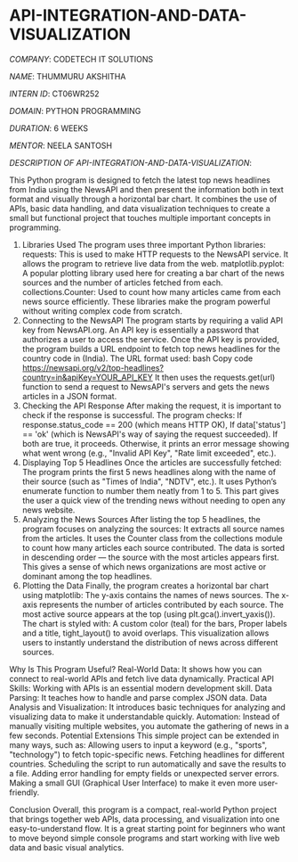 # API-INTEGRATION-AND-DATA-VISUALIZATION

*COMPANY*: CODETECH IT SOLUTIONS

*NAME*: THUMMURU AKSHITHA

*INTERN ID*: CT06WR252

*DOMAIN*: PYTHON PROGRAMMING

*DURATION*: 6 WEEKS

*MENTOR*: NEELA SANTOSH

*DESCRIPTION OF  API-INTEGRATION-AND-DATA-VISUALIZATION*:

This Python program is designed to fetch the latest top news headlines from India using the NewsAPI and then present the information both in text format and visually through a horizontal bar chart. It combines the use of APIs, basic data handling, and data visualization techniques to create a small but functional project that touches multiple important concepts in programming.
1. Libraries Used
The program uses three important Python libraries:
requests:
This is used to make HTTP requests to the NewsAPI service. It allows the program to retrieve live data from the web.
matplotlib.pyplot:
A popular plotting library used here for creating a bar chart of the news sources and the number of articles fetched from each.
collections.Counter:
Used to count how many articles came from each news source efficiently.
These libraries make the program powerful without writing complex code from scratch.
2. Connecting to the NewsAPI
The program starts by requiring a valid API key from NewsAPI.org.
An API key is essentially a password that authorizes a user to access the service.
Once the API key is provided, the program builds a URL endpoint to fetch top news headlines for the country code in (India).
The URL format used:
bash
Copy code
https://newsapi.org/v2/top-headlines?country=in&apiKey=YOUR_API_KEY
It then uses the requests.get(url) function to send a request to NewsAPI's servers and gets the news articles in a JSON format.
3. Checking the API Response
After making the request, it is important to check if the response is successful.
The program checks:
If response.status_code == 200 (which means HTTP OK),
If data['status'] == 'ok' (which is NewsAPI's way of saying the request succeeded).
If both are true, it proceeds. Otherwise, it prints an error message showing what went wrong (e.g., "Invalid API Key", "Rate limit exceeded", etc.).
4. Displaying Top 5 Headlines
Once the articles are successfully fetched:
The program prints the first 5 news headlines along with the name of their source (such as "Times of India", "NDTV", etc.).
It uses Python’s enumerate function to number them neatly from 1 to 5.
This part gives the user a quick view of the trending news without needing to open any news website.
5. Analyzing the News Sources
After listing the top 5 headlines, the program focuses on analyzing the sources:
It extracts all source names from the articles.
It uses the Counter class from the collections module to count how many articles each source contributed.
The data is sorted in descending order — the source with the most articles appears first.
This gives a sense of which news organizations are most active or dominant among the top headlines.
6. Plotting the Data
Finally, the program creates a horizontal bar chart using matplotlib:
The y-axis contains the names of news sources.
The x-axis represents the number of articles contributed by each source.
The most active source appears at the top (using plt.gca().invert_yaxis()).
The chart is styled with:
A custom color (teal) for the bars,
Proper labels and a title,
tight_layout() to avoid overlaps.
This visualization allows users to instantly understand the distribution of news across different sources.

Why Is This Program Useful?
Real-World Data: It shows how you can connect to real-world APIs and fetch live data dynamically.
Practical API Skills: Working with APIs is an essential modern development skill.
Data Parsing: It teaches how to handle and parse complex JSON data.
Data Analysis and Visualization: It introduces basic techniques for analyzing and visualizing data to make it understandable quickly.
Automation: Instead of manually visiting multiple websites, you automate the gathering of news in a few seconds.
Potential Extensions
This simple project can be extended in many ways, such as:
Allowing users to input a keyword (e.g., "sports", "technology") to fetch topic-specific news.
Fetching headlines for different countries.
Scheduling the script to run automatically and save the results to a file.
Adding error handling for empty fields or unexpected server errors.
Making a small GUI (Graphical User Interface) to make it even more user-friendly.

Conclusion
Overall, this program is a compact, real-world Python project that brings together web APIs, data processing, and visualization into one easy-to-understand flow.
It is a great starting point for beginners who want to move beyond simple console programs and start working with live web data and basic visual analytics.







